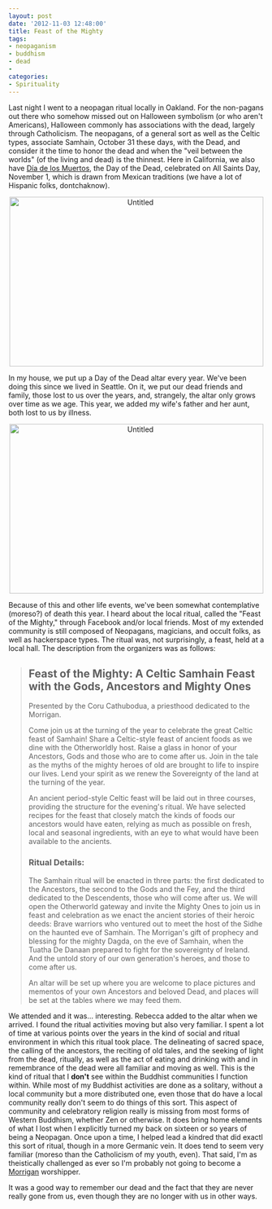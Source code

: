 ```yaml
---
layout: post
date: '2012-11-03 12:48:00'
title: Feast of the Mighty
tags: 
- neopaganism
- buddhism
- dead
- 
categories:
- Spirituality
---
```

Last night I went to a neopagan ritual locally in Oakland. For the non-pagans out there who somehow missed out on Halloween symbolism (or who aren't Americans), Halloween commonly has associations with the dead, largely through Catholicism. The neopagans, of a general sort as well as the Celtic types, associate Samhain, October 31 these days, with the Dead, and consider it the time to honor the dead and when the "veil between the worlds" (of the living and dead) is the thinnest. Here in California, we also have [Día de los Muertos](http://en.wikipedia.org/wiki/Day_of_the_Dead), the Day of the Dead, celebrated on All Saints Day, November 1, which is drawn from Mexican traditions (we have a lot of Hispanic folks, dontchaknow).

<p style="text-align: center"><a href="http://www.flickr.com/photos/albill/8122609712/" title="Untitled by albill, on Flickr"><img src="http://farm9.staticflickr.com/8327/8122609712_39e177e04c.jpg" width="500" height="333" alt="Untitled"></a></p>

In my house, we put up a Day of the Dead altar every year. We've been doing this since we lived in Seattle. On it, we put our dead friends and family, those lost to us over the years, and, strangely, the altar only grows over time as we age. This year, we added my wife's father and her aunt, both lost to us by illness. 

<p style="text-align: center"><a href="http://www.flickr.com/photos/albill/8122611022/" title="Untitled by albill, on Flickr"><img src="http://farm9.staticflickr.com/8466/8122611022_fab098243b.jpg" width="500" height="333" alt="Untitled"></a></p>

Because of this and other life events, we've been somewhat contemplative (moreso?) of death this year. I heard about the local ritual, called the "Feast of the Mighty," through Facebook and/or local friends. Most of my extended community is still composed of Neopagans, magicians, and occult folks, as well as hackerspace types. The ritual was, not surprisingly, a feast, held at a local hall. The description from the organizers was as follows:

> ## Feast of the Mighty: A Celtic Samhain Feast with the Gods, Ancestors and Mighty Ones
>
> Presented by the Coru Cathubodua, a priesthood dedicated to the Morrigan.
>
> Come join us at the turning of the year to celebrate the great Celtic feast of Samhain! Share a Celtic-style feast of ancient foods as we dine with the Otherworldly host. Raise a glass in honor of your Ancestors, Gods and those who are to come after us. Join in the tale as the myths of the mighty heroes of old are brought to life to inspire our lives. Lend your spirit as we renew the Sovereignty of the land at the turning of the year.
> 
> An ancient period-style Celtic feast will be laid out in three courses, providing the structure for the evening's ritual. We have selected recipes for the feast that closely match the kinds of foods our ancestors would have eaten, relying as much as possible on fresh, local and seasonal ingredients, with an eye to what would have been available to the ancients.
> 
> ### Ritual Details:
>
> The Samhain ritual will be enacted in three parts: the first dedicated to the Ancestors, the second to the Gods and the Fey, and the third dedicated to the Descendents, those who will come after us. We will open the Otherworld gateway and invite the Mighty Ones to join us in feast and celebration as we enact the ancient stories of their heroic deeds: Brave warriors who ventured out to meet the host of the Sidhe on the haunted eve of Samhain. The Morrigan's gift of prophecy and blessing for the mighty Dagda, on the eve of Samhain, when the Tuatha De Danaan prepared to fight for the sovereignty of Ireland. And the untold story of our own generation's heroes, and those to come after us.
> 
> An altar will be set up where you are welcome to place pictures and mementos of your own Ancestors and beloved Dead, and places will be set at the tables where we may feed them.

We attended and it was… interesting. Rebecca added to the altar when we arrived. I found the ritual activities moving but also very familiar. I spent a lot of time at various points over the years in the kind of social and ritual environment in which this ritual took place. The delineating of sacred space, the calling of the ancestors, the reciting of old tales, and the seeking of light from the dead, ritually, as well as the act of eating and drinking with and in remembrance of the dead were all familiar and moving as well. This is the kind of ritual that I **don't** see within the Buddhist communities I function within. While most of my Buddhist activities are done as a solitary, without a local community but a more distributed one, even those that do have a local community really don't seem to do things of this sort. This aspect of community and celebratory religion really is missing from most forms of Western Buddhism, whether Zen or otherwise. It does bring home elements of what I lost when I explicitly turned my back on sixteen or so years of being a Neopagan. Once upon a time, I helped lead a kindred that did exactl this sort of ritual, though in a more Germanic vein. It does tend to seem very familiar (moreso than the Catholicism of my youth, even). That said, I'm as theistically challenged as ever so I'm probably not going to become a [Morrigan](http://en.wikipedia.org/wiki/The_Morr%C3%ADgan) worshipper. 

It was a good way to remember our dead and the fact that they are never really gone from us, even though they are no longer with us in other ways. 